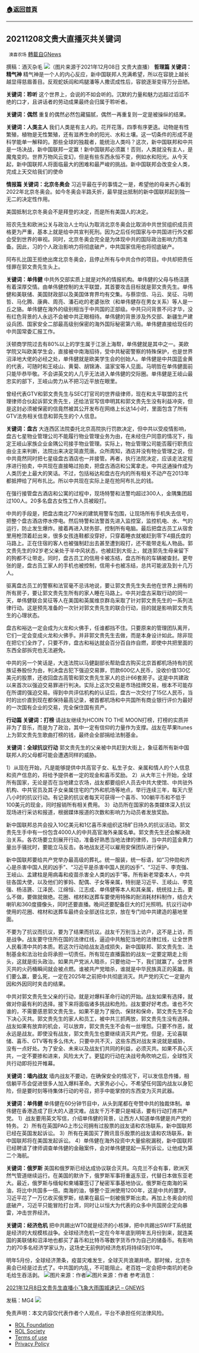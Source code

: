 ###  [:house:返回首頁](https://github.com/ourhimalayas/txt)
---


## 20211208文贵大直播灭共关键词
` 澳喜农场` [轉載自GNews](https://gnews.org/zh-hans/1772841/)

撰稿：酒灭杂毛
![](https://assets.gnews.org/wp-content/uploads/2021/12/文贵.png)（图片来源于2021年12月08日 文贵大直播）
**哲理篇
关键词：精气神**
精气神是一个人的内心反应，新中国联邦人充满希望，所以在容貌上越长越显得慈眉善目。反观蛇妖阎和鸡腿潘等人撒谎成性后，容貌逐渐变得万分丑陋。

**关键词：聆听**
这个世界上，会说的不如会听的。沉默的力量和魅力远超过滔滔不绝的口才，且讲话者的劳动成果最终会归属于聆听者。

**关键词：偶然**
重复的偶然必然包藏猫腻，偶然一再重复则一定是被操纵的结果。

**关键词：人类主人**
我们人类是有主人的。花开花落，四季有序更迭。动物是有性繁殖，植物是无性繁殖，还有滋养生命的阳光、水和土壤。这一切条件的形成不是科学能单一解释的。那些全球的独裁者，能统治人类吗？这次，新中国联邦和中共是一场决战，新中国联邦一定赢！新中国联邦必须赢！否则，人类就没有主人，是魔鬼变的。世界万物风云变幻，但是有些东西永恒不变，例如水和阳光。从今天起，新中国联邦人将面临最大的困难和最严峻的挑战。新中国联邦会改变全人类，完成上天交给我们的使命

**情报篇
关键词：北京冬奥会**
习近平最在乎的事情之一是，希望他的母亲齐心看到2022年北京冬奥会。如今冬奥会半路夭折，最早提出抵制的新中国联邦起到独一无二的决定性作用。

美国抵制北京冬奥会不是拜登的决定，而是所有美国人的决定。

班农先生和欧洲公关与政治人士均认为取消北京冬奥会比取消中共世贸组织成员资格更为严重，基本上就是给中共宣判死刑。因为之后任何国家与中共国进行外交都会受到世界的审视。同时，北京冬奥会完全是为体现中共的国际政治影响力而准备。因此，习的个人政治影响力将彻底破产，中共国家信用也将彻底破产。

阿布扎比国王拒绝出席北京冬奥会，且停止所有与中共合作的项目。中共却把责任怪罪在郭文贵先生头上。

**关键词：单伟健**
中共外交部实质上就是对外的情报机构。单伟健的父母与杨洁篪有着深厚交情。由单伟健控制的太平联盟，其首要攻击目标就是郭文贵先生。单伟健和美联储、美国财政部以及美国体育界均有交集。与蔡崇信、马云、吴征、马明哲、马化腾、康典、周亮、潘石屹的老婆张欣（和单伟健存在男女关系）等人是一丘之貉。单伟健在海外的级别相当于中共国的正部级。中共只问背景不问才华，没有红色背景的人永远不会被中共正眼相待。单伟健的背景涉及外交部、新疆生产建设兵团、国家安全二部最高级别保密的海外国际秘密第六局。单伟健直接给现任的中共国常委汇报工作。

沃顿商学院过去有80%以上的学生属于江浙上海帮，单伟健就是其中之一。美欧学院又叫欧美学生会，直接被中南海招待，受中共秘密警察的特殊保护，也是世界沼泽地大佬的必经之处，单伟健就是欧美学生会的创始人。单伟健是中共国蓝金黄的代表，可随时和王岐山、黄菊、胡锦涛、温家宝等人见面。马明哲在单伟健面前只能毕恭毕敬。不会讲英文的人几乎无法进入单伟健的交际圈。单伟健是王岐山最忠实的部下，王岐山势力从不把习近平放在眼里。

曾经代表GTV和郭文贵先生与SEC打官司的世界级律师，现在和太平联盟的主代理律师合伙起诉郭文贵先生，还给法官写信申明其和郭文贵先生没有利益冲突，但是这封必须被保密的信竟然被其公开发布在网络上长达14小时，里面包含了所有GTV法务相关信息和郭先生的个人信息。

**关键词：盘古**
大连西区法院委托北京高院执行罚款决定，但中共以受疫情影响，盘古七星物业管理公司不能履行物业管理业务为由，在未经住户同意的情况下，指定王岐山家族企业金隅公司接手物业管理。实际上，物业管理公司能否履行职责应由业主来判断，法院出来决定简直荒唐。众所周知，酒店并没有物业管理之说，但中共竟然同时把七星级盘古酒店也一并接管。再者，执行法院决定，应该走法定程序进行拍卖，中共现在直接略过拍卖，把盘古酒店和公寓拿走。中共这通操作成为人类历史上最大的笑话。不过，包括裕达和盘古在内的所有相关不动产在2013年都抵押给了阿布扎比。所以中共现在实际上是在抢阿布扎比的钱。

在强行接管盘古酒店和公寓的过程中，现场特警和法警均超过300人，金隅集团超过100人。20多名盘古女性工作人员被殴打。

中共的手段是，把盘古南北770米的建筑用警车包围，让现场所有手机失去信号，把整个盘古酒店停水停电。然后特警和法警首先进入监控室，监控机电、水、气的运行，防止发生爆炸。接着再进入财务部，控制所有电脑。最后把盘古员工从宿舍里用枪顶着赶出来，很多女孩连鞋都没穿好，只穿着睡衣就被赶到零下4摄氏度的马路上。正在住宿的客人也被强制赶出去甚至遭到殴打，还不能带走私人物品。郭文贵先生的92岁老父亲处于半中风状态，也被赶到大街上，就连郭先生母亲留下的狗都不让带走。同时，盘古员工的信用卡被冻结，盘古所有的车辆被查封。更夸张的是，盘古员工家人的手机也被控制，信用卡也被冻结，总共可能波及到十几万人。

驱离盘古员工的警察和法官毫不忌讳地说，要让郭文贵先生失去他在世界上拥有的所有房子，要让郭文贵先生所有的家人睡在马路上。中共对盘古采取行动的同一天，单伟健联合吴征等人在美国和英属维京群岛采取了针对郭文贵先生的一系列法律行动。这是预先准备的一次针对郭文贵先生的联合行动，目的就是影响郭文贵先生的心理状态。

盘古和裕达一定会成为火龙和火佛手，任谁都挡不住。只要原来的管理团队离开，它们一定会变成火龙和火佛手。并非郭文贵先生去做，而是本身设计如此。除非现在把它们全炸了，只要不炸，盘古和裕达就会百分百自炸自燃，即使中共把里面的东西全部拆完也无法避免。

中共的另一个笑话是，大连法院以马健副部长帮助盘古购买北京首都机场持有的民族证券股份为由，判决盘古犯下强迫交易罪，罚款600亿人民币，没收价值130亿美元的股票，还收回盘古高管和郭文贵先生家人的总计66套房子。这是中共建政以来首次以强迫交易罪进行判决。实际上这次交易是市场挂牌交易，根本不可能存在所谓的强迫交易。得到中共评估机构的认证后，盘古一次交付了15亿人民币，当时的出价直到现在都保持最高记录，被首都机场和中共国所有商业银行评价为最好的一次国有企业的交易，完全保住国有资产。

**行动篇
关键词：打榜**
请战友继续为HCOIN TO THE MOON打榜，打榜的实质并非为了音乐，而是为了政治，其中一定有信仰的力量作为支撑。战友在苹果Itunes上为郭文贵先生歌曲打榜的钱，最终会全部捐给法制基金。

**关键词：全球抗议行动**
郭文贵先生的父亲被中共赶到大街上，象征着所有新中国联邦人的父母都可能会遭遇同样的威胁。

1）从现在开始，凡是能够提供中共高官子女、私生子女、亲属和情人的个人信息和资产信息的，将给予提供者一定的现金和喜币奖励。
2）从大年三十开始，全球所有国家，无论是否在当地建立农场，战友都要组织人员去中共大使馆、中共驻外机构、中共官员及其子女亲属住宅的门外和机场等地点，举行连续三年，每天六至八小时的抗议行动。有记录的抗议者每天可获得一个喜币、100躺平币和不低于100美元的现金，同时报销所有相关费用。
3）动员所在国家的各类媒体深入抗议现场进行采访和报道，根据媒体报道的次数和影响力为动员者发放奖励。

新中国联邦总共会投入10亿美元和1亿喜币来组织这场旷日持久的抗议活动。郭文贵先生手中有一份包含4000人的中共高官海外亲属名单。郭文贵先生还会解决政治关系。各农场要立刻展开行动，准备好熟悉当地法律的律师，当中共的蓝金黄力量出手骚扰时，要能立马反击。各地战友还可以雇用安保团队进行保护。

新中国联邦要给共产党举办最高级的葬礼。统一服装，统一标语，如“习仲勋和齐心是杀害中国人民的凶手”、“习近平是杀害中国人民的凶手”、“习近平、李克强、王岐山、孟建柱是用病毒和疫苗杀害全人类的凶手”等。所有新老常委本人，中共驻各国大使，以及他们的爹妈、配偶、子女等亲属，特别是习近平、王岐山、李克强、杨洁篪、江泽民、江绵恒、江志成、单伟健等本人和其亲属，统统挂上去。要么不做，要做就做绝。花圈、棺材和送葬车要使用特殊的耐消耗材料制作，结合大喇叭和360度摄像头，同时还要直播。晚间还要配备巨大的灯光照明。抗议行动中使用的花圈、棺材和送葬车最终会全部送往北京，放在专门给中共建造的墓地里面。

不要为了抗议而抗议，要为了结果而抗议。战友千万别当上访户，这不是上访，而是战争。战友要守住所在国的法律红线，逼迫中共触犯当地的法律红线，让全世界人民看清中共的本质。若这次行动给战友造成损失，新中国联邦、郭文贵先生、法制基金和法治社会将承担一切责任。所有现在直播露脸的战友一定要定期走上街头，这就是街头政治。如果共产党派人暗杀，只要他动一下，我们就赢了。全世界灭共的火药桶瞬间就会被点燃。谁被共产党暗杀，谁就是中华民族真正的英雄。我们要么赢，要么死，一定在2025年之前把中共彻底消灭。共产党的灭亡一定是内因和外因同时夹击的结果。

中共对郭文贵先生父亲的行动，就是对爆料革命行动的开始。战友如果有选择，就做对你最有利的选择。接下来将面临诸多挑战和危险。战友要好好考虑。谁也不欠谁的，不需要感恩郭文贵先生。如果不是为了报仇、保财和保命，郭文贵先生不会下决心灭共。郭文贵先生的家人和员工，被中共三抓两放，郭文贵先生没有选择。战友如果有放弃的机会，可以放弃，郭文贵先生不会有一丝埋怨。只要不作恶，就永远是战友。即使没有战友，郭文贵先生也要继续消灭共产党。但是，无论喜联储、喜币、GTV等有多么伟大，只要中共不灭，这些东西对战友来说就是威胁，没有一点好处。为了安全、未来以及战友们共同的利益，必须灭共。如果不真心灭共，一定不要掺和进来，风险太大了。更猛的行动在决战号角吹响之后，全球性灭共行动即将拉开帷幕。

**关键词：墙内战友**
墙内战友不要动，在确保安全的情况下，可以发信息传播，相信躺平币会促进很多人加入爆料革命。大家务必小心，不希望任何国内战友以身犯险，但是要时刻等待集体行动的号召，把手中能掌控的东西变为灭共武器。

**关键词：单伟健**
单伟健在60分钟节目中，从头到尾都在夸赞中共的独裁体制。单伟健在香港造成了巨大的人道灾难。战友千万不要只是喊话，要有行动打疼共产党。
1）战友要用英文写信，介绍单伟健的背景，让西方人知道单伟健是共产党的特务。
2）所有在英国PAG上市公司拥有过股票的战友请和农场联系，新中国联邦已经在英国发起诉讼。
3）所有在美国买了腾讯音乐股票的战友请和农场联系，新中国联邦将在美国发起诉讼。
4）单伟健在海外投资中大量偷税漏税，新中国联邦已经聘请了律师调查单伟健的金融案件，会对单伟健提起一系列诉讼，让他成为第二个海航。

**关键词：俄罗斯**
美国和俄罗斯已经达成协议联合灭共。乌克兰不会有事，欧洲天然气管道继续运行。在美国的默许下，俄罗斯军事将重返东亚，代替日本做东亚老大。最近，俄罗斯与缅甸和柬埔寨签订了秘密军事基地协议。俄罗斯在南海的采油，将比中共国多一倍。南海的油，够整个亚洲使用1200年，这是中共的噩梦。习近平花了一万亿收买俄罗斯，结果在最后一刻被俄罗斯出卖。再加上冬奥会的彻底破产，习近平只能冒险打台湾，同时让以恒大为代表的众多中共国房企定向暴雷，冲击世界经济。

**关键词：经济危机**
把中共踢出WTO就是经济的小核弹，把中共踢出SWIFT系统就是经济的大规模核战争。全球经济危机一定在今年年底到明年五月份到来，就连美国的美联储和沼泽地也都买了喜币和比特币等数字货币作为自己的储备币。有影响力的70多名经济学家认为，这场史无前例的经济危机将持续5到10年。

明年5月份，全球经济萧条，疫苗灾难发生，全球灭共浪潮井喷。那时候，北京冬奥会已经是过去式了。中共国的内乱，不可能阻止。老百姓一定会把中南坑的老杂毛给生吞活剥。
![](https://assets.gnews.org/wp-content/uploads/2021/12/文贵2.png)图片来源：作者![](https://assets.gnews.org/wp-content/uploads/2021/12/文贵3.png)图片来源：作者
参考消息：

[2021年12月8日文贵先生直播小飞象大雨围城速记 – GNEWS](https://gnews.org/zh-hans/1733460/)

发稿：MG4
![](https://assets.gnews.org/wp-content/uploads/2021/12/澳喜图标2-1-1.jpg)


 

免责声明：本文内容仅代表作者个人观点，平台不承担任何法律风险。

- [ROL Foundation](https://rolfoundation.org/)
- [ROL Society](https://rolsociety.org/)
- [Terms of use](https://gnews.org/terms-of-use-3/)
- [Privacy Policy](https://gnews.org/privacy-policy/)
